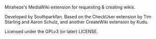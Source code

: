 Miraheze's MediaWiki extension for requesting & creating wikis.

Developed by Southparkfan. Based on the CheckUser extension by Tim Starling and Aaron Schulz, and another CreateWiki extension by Kudu.

Licensed under the GPLv3 (or later) LICENSE.
